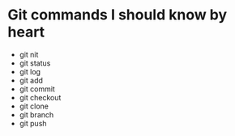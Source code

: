 # Git commands I should know by heart

* git nit
* git status
* git log
* git add
* git commit
* git checkout
* git clone
* git branch
* git push
